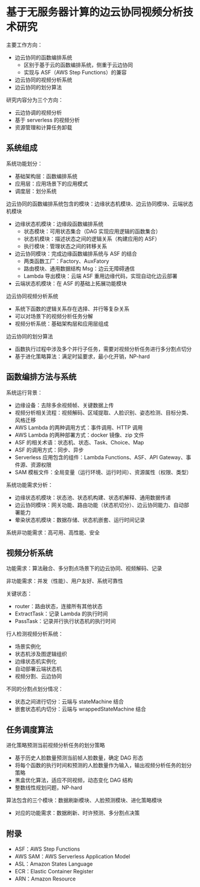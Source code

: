 # 基于无服务器计算的边云协同视频分析技术研究

主要工作方向：

- 边云协同的函数编排系统
  - 区别于基于云的函数编排系统，侧重于云边协同
  - 实现与 ASF（AWS Step Functions）的兼容
- 边云协同的视频分析系统
- 边云协同的划分算法

研究内容分为三个方向：

- 云边协调的视频分析
- 基于 serverless 的视频分析
- 资源管理和计算任务卸载

## 系统组成

系统功能划分：

- 基础架构层：函数编排系统
- 应用层：应用场景下的应用模式
- 调度层：划分系统

边云协同的函数编排系统包含的模块：边缘状态机模块、边云协同模块、云端状态机模块

- 边缘状态机模块：边缘段函数编排系统
  - 状态模块：可用状态集合（DAG 实现应用逻辑的函数集合）
  - 状态机模块：描述状态之间的逻辑关系（构建应用的 ASF）
  - 执行模块：管理状态之间的转移关系
- 边云协同模块：完成边缘函数编排系统与 ASF 的结合
  - 两类函数工厂：Factory、AuxFatory
  - 路由模块、通用数据结构 Msg：边云无障碍通信
  - Lambda 导出模块：云端 ASF 重用边缘代码，实现自动化边云部署
- 云端状态机模块：在 ASF 的基础上拓展功能模块

边云协同视频分析系统

- 系统下函数的逻辑关系存在选择、并行等复杂关系
- 可以对场景下的视频分析任务分解
- 视频分析系统：基础架构层和应用层组成

边云协同的划分算法

- 函数执行过程中涉及多个并行子任务，需要对视频分析任务进行多分割点切分
- 基于进化策略算法：满足时延要求，最小化开销，NP-hard

## 函数编排方法与系统

系统运行背景：

- 边缘设备：去除多余视频帧、关键数据上传
- 视频分析相关流程：视频解码、区域提取、人脸识别、姿态检测、目标分类、风格迁移
- AWS Lambda 的两种调用方式：事件调用、HTTP 调用
- AWS Lambda 的两种部署方式：docker 镜像、zip 文件
- ASF 的相关术语：状态机、状态、Task、Choice、Map
- ASF 的调用方式：同步、异步
- Serverless 应用包含的组件：Lambda Functions、ASF、API Gateway、事件源、资源权限
- SAM 模板文件：全局变量（运行环境、运行时间）、资源属性（权限、类型）

系统功能需求分析：

- 边缘状态机模块：状态池、状态机构建、状态机解释、通用数据传递
- 边云协同模块：网关功能、路由功能（状态机切分）、边云协同能力、自动部署能力
- 晕染状态机模块：数据存储、状态机嵌套、运行时间记录

系统非功能需求：高可用、高性能、安全

## 视频分析系统

功能需求：算法融合、多分割点场景下的边云协同、视频解码、记录

非功能需求：并发（性能）、用户友好、系统可靠性

关键状态：

- router：路由状态，连接所有其他状态
- ExtractTask：记录 Lambda 的执行时间
- PassTask：记录并行执行状态机的执行时间

行人检测视频分析系统：

- 场景实例化
- 状态机涉及图逻辑组织
- 边缘状态机实例化
- 自动部署云端状态机
- 视频分割、云边协同

不同的分割点划分情况：

- 状态之间进行切分：云端与 stateMachine 结合
- 嵌套状态机内切分：云端与 wrappedStateMachine 结合

## 任务调度算法

进化策略预测当前视频分析任务的划分策略

- 基于历史人脸数量预测当前帧人脸数量，确定 DAG 形态
- 将每个函数的执行时间和预测的人脸数量作为输入，输出视频分析任务的划分策略
- 黑盒优化算法，适应不同视频，动态变化 DAG 结构
- 整数线性规划问题，NP-hard

算法包含的三个模块：数据刷新模块、人脸预测模块、进化策略模块

- 对应的功能需求：数据刷新、时许预测、多分割点决策

## 附录

- ASF：AWS Step Functions
- AWS SAM：AWS Serverless Application Model
- ASL：Amazon States Language
- ECR：Elastic Container Register
- ARN：Amazon Resource
